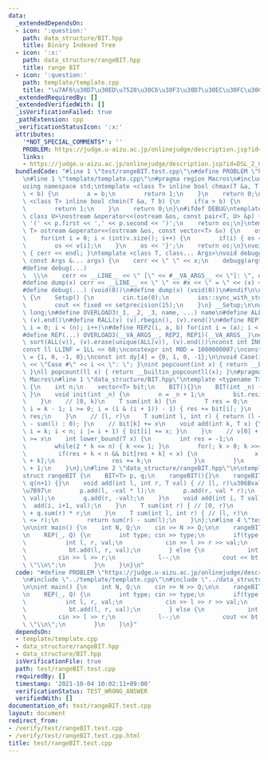 ```yaml
---
data:
  _extendedDependsOn:
  - icon: ':question:'
    path: data_structure/BIT.hpp
    title: Binary Indexed Tree
  - icon: ':x:'
    path: data_structure/rangeBIT.hpp
    title: range BIT
  - icon: ':question:'
    path: template/template.cpp
    title: "\u7AF6\u30D7\u30ED\u7528\u30C6\u30F3\u30D7\u30EC\u30FC\u30C8"
  _extendedRequiredBy: []
  _extendedVerifiedWith: []
  _isVerificationFailed: true
  _pathExtension: cpp
  _verificationStatusIcon: ':x:'
  attributes:
    '*NOT_SPECIAL_COMMENTS*': ''
    PROBLEM: https://judge.u-aizu.ac.jp/onlinejudge/description.jsp?id=DSL_2_G&lang=ja
    links:
    - https://judge.u-aizu.ac.jp/onlinejudge/description.jsp?id=DSL_2_G&lang=ja
  bundledCode: "#line 1 \"test/rangeBIT.test.cpp\"\n#define PROBLEM \"https://judge.u-aizu.ac.jp/onlinejudge/description.jsp?id=DSL_2_G&lang=ja\"\
    \n#line 1 \"template/template.cpp\"\n#pragma region Macros\n#include <bits/stdc++.h>\n\
    using namespace std;\ntemplate <class T> inline bool chmax(T &a, T b) {\n    if(a\
    \ < b) {\n        a = b;\n        return 1;\n    }\n    return 0;\n}\ntemplate\
    \ <class T> inline bool chmin(T &a, T b) {\n    if(a > b) {\n        a = b;\n\
    \        return 1;\n    }\n    return 0;\n}\n#ifdef DEBUG\ntemplate <class T,\
    \ class U>\nostream &operator<<(ostream &os, const pair<T, U> &p) {\n    os <<\
    \ '(' << p.first << ',' << p.second << ')';\n    return os;\n}\ntemplate <class\
    \ T> ostream &operator<<(ostream &os, const vector<T> &v) {\n    os << '{';\n\
    \    for(int i = 0; i < (int)v.size(); i++) {\n        if(i) { os << ','; }\n\
    \        os << v[i];\n    }\n    os << '}';\n    return os;\n}\nvoid debugg()\
    \ { cerr << endl; }\ntemplate <class T, class... Args>\nvoid debugg(const T &x,\
    \ const Args &... args) {\n    cerr << \" \" << x;\n    debugg(args...);\n}\n\
    #define debug(...)                                                           \
    \  \\\n    cerr << __LINE__ << \" [\" << #__VA_ARGS__ << \"]: \", debugg(__VA_ARGS__)\n\
    #define dump(x) cerr << __LINE__ << \" \" << #x << \" = \" << (x) << endl\n#else\n\
    #define debug(...) (void(0))\n#define dump(x) (void(0))\n#endif\n\nstruct Setup\
    \ {\n    Setup() {\n        cin.tie(0);\n        ios::sync_with_stdio(false);\n\
    \        cout << fixed << setprecision(15);\n    }\n} __Setup;\n\nusing ll = long\
    \ long;\n#define OVERLOAD3(_1, _2, _3, name, ...) name\n#define ALL(v) (v).begin(),\
    \ (v).end()\n#define RALL(v) (v).rbegin(), (v).rend()\n#define REP1(i, n) for(int\
    \ i = 0; i < (n); i++)\n#define REP2(i, a, b) for(int i = (a); i < int(b); i++)\n\
    #define REP(...) OVERLOAD3(__VA_ARGS__, REP2, REP1)(__VA_ARGS__)\n#define UNIQUE(v)\
    \ sort(ALL(v)), (v).erase(unique(ALL(v)), (v).end())\nconst int INF = 1 << 30;\n\
    const ll LLINF = 1LL << 60;\nconstexpr int MOD = 1000000007;\nconst int dx[4]\
    \ = {1, 0, -1, 0};\nconst int dy[4] = {0, 1, 0, -1};\n\nvoid Case(int i) { cout\
    \ << \"Case #\" << i << \": \"; }\nint popcount(int x) { return __builtin_popcount(x);\
    \ }\nll popcount(ll x) { return __builtin_popcountll(x); }\n#pragma endregion\
    \ Macros\n#line 1 \"data_structure/BIT.hpp\"\ntemplate <typename T> struct BIT\
    \ {\n    int n;\n    vector<T> bit;\n    BIT(){}\n    BIT(int _n) { init(_n);\
    \ }\n    void init(int _n) {\n        n = _n + 1;\n        bit.resize(n + 1, 0);\n\
    \    }\n    // [0, k)\n    T sum(int k) {\n        T res = 0;\n        for(int\
    \ i = k - 1; i >= 0; i = (i & (i + 1)) - 1) { res += bit[i]; }\n        return\
    \ res;\n    }\n    // [l, r)\n    T sum(int l, int r) { return (l < r ? sum(r)\
    \ - sum(l) : 0); }\n    // bit[k] += x\n    void add(int k, T x) {\n        for(int\
    \ i = k; i < n; i |= i + 1) { bit[i] += x; }\n    }\n    // v[0] + ... + v[res]\
    \ >= x\n    int lower_bound(T x) {\n        int res = -1;\n        int k = 1;\n\
    \        while(2 * k <= n) { k <<= 1; }\n        for(; k > 0; k >>= 1) {\n   \
    \         if(res + k < n && bit[res + k] < x) {\n                x -= bit[res\
    \ + k];\n                res += k;\n            }\n        }\n        return res\
    \ + 1;\n    }\n};\n#line 2 \"data_structure/rangeBIT.hpp\"\n\ntemplate<class T>\n\
    struct rangeBIT {\n    BIT<T> p, q;\n    rangeBIT(){}\n    rangeBIT(int n): p(n+1),\
    \ q(n+1) {}\n    void add(int l, int r, T val) { // [l, r)\u306Bval\u3092\u52A0\
    \u7B97\n        p.add(l, -val * l);\n        p.add(r, val * r);\n        q.add(l,\
    \ val);\n        q.add(r, -val);\n    }\n    void add(int i, T val) {\n      \
    \  add(i, i+1, val);\n    }\n    T sum(int r) { // [0, r)\n        return p.sum(r)\
    \ + q.sum(r) * r;\n    }\n    T sum(int l, int r) { // [l, r)\n        assert(l\
    \ <= r);\n        return sum(r) - sum(l);\n    }\n};\n#line 4 \"test/rangeBIT.test.cpp\"\
    \n\nint main() {\n    int N, Q;\n    cin >> N >> Q;\n\n    rangeBIT<ll> bt(N);\n\
    \n    REP(_, Q) {\n        int type; cin >> type;\n        if(type == 0) {\n \
    \           int l, r, val;\n            cin >> l >> r >> val;\n            l--;\n\
    \            bt.add(l, r, val);\n        } else {\n            int l, r;\n   \
    \         cin >> l >> r;\n            l--;\n            cout << bt.sum(l, r) <<\
    \ \"\\n\";\n        }\n    }\n}\n"
  code: "#define PROBLEM \"https://judge.u-aizu.ac.jp/onlinejudge/description.jsp?id=DSL_2_G&lang=ja\"\
    \n#include \"../template/template.cpp\"\n#include \"../data_structure/rangeBIT.hpp\"\
    \n\nint main() {\n    int N, Q;\n    cin >> N >> Q;\n\n    rangeBIT<ll> bt(N);\n\
    \n    REP(_, Q) {\n        int type; cin >> type;\n        if(type == 0) {\n \
    \           int l, r, val;\n            cin >> l >> r >> val;\n            l--;\n\
    \            bt.add(l, r, val);\n        } else {\n            int l, r;\n   \
    \         cin >> l >> r;\n            l--;\n            cout << bt.sum(l, r) <<\
    \ \"\\n\";\n        }\n    }\n}"
  dependsOn:
  - template/template.cpp
  - data_structure/rangeBIT.hpp
  - data_structure/BIT.hpp
  isVerificationFile: true
  path: test/rangeBIT.test.cpp
  requiredBy: []
  timestamp: '2021-10-04 10:02:11+09:00'
  verificationStatus: TEST_WRONG_ANSWER
  verifiedWith: []
documentation_of: test/rangeBIT.test.cpp
layout: document
redirect_from:
- /verify/test/rangeBIT.test.cpp
- /verify/test/rangeBIT.test.cpp.html
title: test/rangeBIT.test.cpp
---
```

